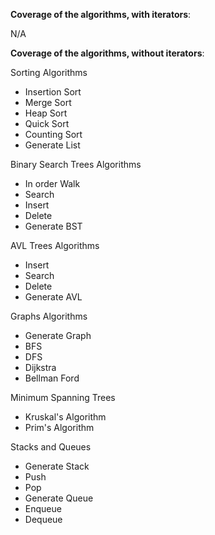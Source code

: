 **Coverage of the algorithms, with iterators**:

N/A

**Coverage of the algorithms, without iterators**:

Sorting Algorithms

  * Insertion Sort
  * Merge Sort
  * Heap Sort
  * Quick Sort
  * Counting Sort
  * Generate List

Binary Search Trees Algorithms

  * In order Walk
  * Search
  * Insert
  * Delete
  * Generate BST

AVL Trees Algorithms

  * Insert
  * Search
  * Delete
  * Generate AVL

Graphs Algorithms

  * Generate Graph
  * BFS
  * DFS
  * Dijkstra
  * Bellman Ford

Minimum Spanning Trees

  * Kruskal's Algorithm
  * Prim's Algorithm

Stacks and Queues

  * Generate Stack
  * Push
  * Pop
  * Generate Queue
  * Enqueue
  * Dequeue